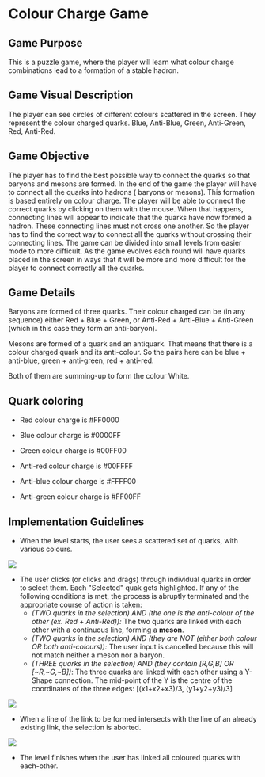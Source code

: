 
# Colour Charge Game

## Game Purpose

This is a puzzle game, where the player will learn what colour charge combinations lead to a formation of a stable hadron. 

## Game Visual Description

The player can see circles of different colours scattered in the screen. They represent the colour charged quarks. Blue, Anti-Blue, Green, Anti-Green, Red, Anti-Red. 

## Game Objective

The player has to find the best possible way to connect the quarks so that baryons and mesons are formed. In the end of the game the player will have to connect all the quarks into hadrons ( baryons or mesons). This formation is based entirely on colour charge. The player will be able to connect the correct quarks by clicking on them with the mouse. When that happens, connecting lines will appear to indicate that the quarks have now formed a hadron. These connecting lines must not cross one another. So the player has to find the correct way to connect all the quarks without crossing their connecting lines. 
The game can be divided into small levels from easier mode to more difficult. As the game evolves each round will have quarks placed in the screen in ways that it will be more and more difficult for the player to connect correctly all the quarks. 

## Game Details

Baryons are formed of three quarks. Their colour charged can be  (in any sequence) either Red + Blue + Green, or Anti-Red + Anti-Blue + Anti-Green (which in this case they form an anti-baryon).

Mesons are formed of a quark and an antiquark. That means that there is a colour charged quark and its anti-colour. So the pairs here can be blue + anti-blue, green + anti-green, red + anti-red.

Both of them are summing-up to form the colour White.

## Quark coloring

 * Red colour charge is #FF0000
 * Blue colour charge is #0000FF
 * Green colour charge is #00FF00

 * Anti-red colour charge is #00FFFF
 * Anti-blue colour charge is #FFFF00
 * Anti-green colour charge is #FF00FF

## Implementation Guidelines

 - When the level starts, the user sees a scattered set of quarks, with various colours.

![](https://github.com/wavesoft/virtual-atom-smasher/blob/master/doc/Games/Images/Color%20Game/layout-1.png)

 * The user clicks (or clicks and drags) through individual quarks in order to select them. Each "Selected" quak gets highlighted. If any of the following conditions is met, the process is abruptly terminated and the appropriate course of action is taken:
     + _(TWO quarks in the selection) AND (the one is the anti-colour of the other (ex. Red + Anti-Red)):_ The two quarks are linked with each other with a continuous line, forming a **meson**.
     + _(TWO quarks in the selection) AND (they are NOT (either both colour OR both anti-colours)):_ The user input is cancelled because this will not match neither a meson nor a baryon.
     + _(THREE quarks in the selection) AND (they contain [R,G,B] OR [~R,~G,~B])_: The three quarks are linked with each other using a Y-Shape connection. The mid-point of the Y is the centre of the coordinates of the three edges: [(x1+x2+x3)/3, (y1+y2+y3)/3]

![](https://github.com/wavesoft/virtual-atom-smasher/blob/master/doc/Games/Images/Color%20Game/layout-2.png)

 * When a line of the link to be formed intersects with the line of an already existing link, the selection is aborted.   

![](https://github.com/wavesoft/virtual-atom-smasher/blob/master/doc/Games/Images/Color%20Game/layout-3.png)

 * The level finishes when the user has linked all coloured quarks with each-other.

